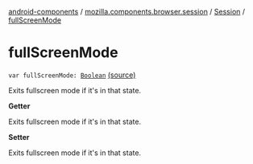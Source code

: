 [android-components](../../index.md) / [mozilla.components.browser.session](../index.md) / [Session](index.md) / [fullScreenMode](./full-screen-mode.md)

# fullScreenMode

`var fullScreenMode: `[`Boolean`](https://kotlinlang.org/api/latest/jvm/stdlib/kotlin/-boolean/index.html) [(source)](https://github.com/mozilla-mobile/android-components/blob/master/components/browser/session/src/main/java/mozilla/components/browser/session/Session.kt#L414)

Exits fullscreen mode if it's in that state.

**Getter**

Exits fullscreen mode if it's in that state.

**Setter**

Exits fullscreen mode if it's in that state.


